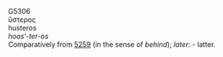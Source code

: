 <body>
  <p>G5306<br>  ὕστερος  <br> husteros  <br><i>hoos‘-ter-os </i><br>Comparatively from <a href="g5259.htm">5259</a> (in the sense of <i>behind</i>); <i>later:</i> - latter.<br></p>
 </body>